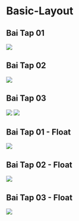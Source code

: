 # Basic-Layout

## Bai Tap 01
![](https://imgur.com/ETZo1Yx.png)

## Bai Tap 02
![](https://imgur.com/ggV5emJ.png)

## Bai Tap 03
![](https://imgur.com/41EhdY6.png)
![](https://media.giphy.com/media/VIW7JKzmh8NkMnoo4M/giphy.gif)

## Bai Tap 01 - Float
![](https://imgur.com/ZWurmAk.png)

## Bai Tap 02 - Float
![](https://imgur.com/BpvqOjB.png)

## Bai Tap 03 - Float
![](https://imgur.com/Bj4cOH8.png)


